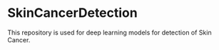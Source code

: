 # SkinCancerDetection
This repository is used for deep learning models for detection of Skin Cancer.
